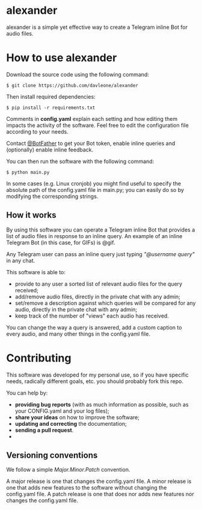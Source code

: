 ﻿# alexander

alexander is a simple yet effective way to create a Telegram inline Bot for audio files.

# How to use alexander

Download the source code using the following command: 

`$ git clone https://github.com/davleone/alexander`

Then install required dependencies:

`$ pip install -r requirements.txt`

Comments in **config.yaml** explain each setting and how editing them impacts the activity of the software. Feel free to edit the configuration file according to your needs. 

Contact [@BotFather](https://t.me/botfather) to get your Bot token, enable inline queries and (optionally) enable inline feedback. 

You can then run the software with the following command:

`$ python main.py`

In some cases (e.g. Linux cronjob) you might find useful to specify the absolute path of the config.yaml file in main.py; you can easily do so by modifying the corresponding strings.

## How it works

By using this software you can operate a Telegram inline Bot that provides a list of audio files in response to an inline query. An example of an inline Telegram Bot (in this case, for GIFs) is @gif.

Any Telegram user can pass an inline query just typing *"@username query"* in any chat.

This software is able to: 
- provide to any user a sorted list of relevant audio files for the query received; 
- add/remove audio files, directly in the private chat with any admin; 
- set/remove a description against which queries will be compared for any audio, directly in the private chat with any admin;
- keep track of the number of "views" each audio has received. 

You can change the way a query is answered, add a custom caption to every audio, and many other things in the config.yaml file.  

# Contributing 

This software was developed for my personal use, so if you have specific needs, radically different goals, etc. you should probably fork this repo. 

You can help by: 
- **providing bug reports** (with as much information as possible, such as your CONFIG.yaml and your log files);
- **share your ideas** on how to improve the software;
- **updating and correcting** the documentation;
- **sending a pull request**.
- 
## Versioning conventions

We follow a simple _Major.Minor.Patch_ convention.

A major release is one that changes the config.yaml file.
A minor release is one that adds new features to the software without changing the config.yaml file.
A patch release is one that does nor adds new features nor changes the config.yaml file.
